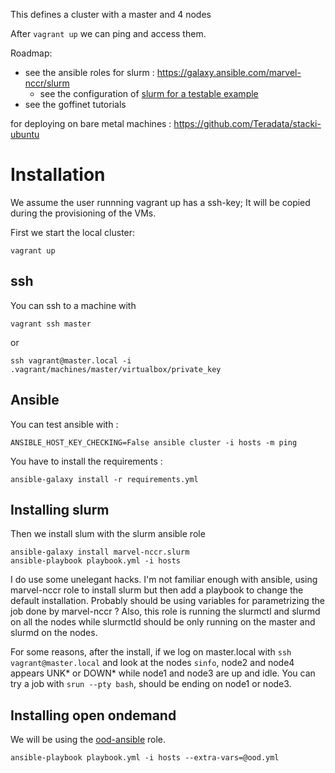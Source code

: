 This defines a cluster with a master and 4 nodes

After `vagrant up` we can ping and access them.

Roadmap:

- see the ansible roles for slurm : https://galaxy.ansible.com/marvel-nccr/slurm
	- see the configuration of [slurm for a testable example](https://southgreenplatform.github.io/trainings/hpc/slurminstallation/)
- see the goffinet tutorials

for deploying on bare metal machines : https://github.com/Teradata/stacki-ubuntu

# Installation

We assume the user runnning vagrant up has a ssh-key; It will be copied during the provisioning of the VMs.

First we start the local cluster:

	vagrant up

## ssh

You can ssh to a machine with 

	vagrant ssh master

or 

	ssh vagrant@master.local -i .vagrant/machines/master/virtualbox/private_key

## Ansible

You can test ansible with :

	ANSIBLE_HOST_KEY_CHECKING=False ansible cluster -i hosts -m ping

You have to install the requirements :

	ansible-galaxy install -r requirements.yml

## Installing slurm

Then we install slum with the slurm ansible role

	ansible-galaxy install marvel-nccr.slurm
	ansible-playbook playbook.yml -i hosts

I do use some unelegant hacks. I'm not familiar enough with ansible, using marvel-nccr role to install slurm but then add a playbook to change the default installation. Probably should be using variables for parametrizing the job done by marvel-nccr ? Also, this role is running the slurmctl and slurmd on all the nodes while slurmctld should be only running on the master and slurmd on the nodes.

For some reasons, after the install, if we log on master.local  with `ssh vagrant@master.local` and look at the nodes `sinfo`, node2 and node4 appears UNK* or DOWN* while node1 and node3 are up and idle. You can try a job with `srun --pty bash`, should be ending on node1 or node3.

## Installing open ondemand

We will be using the [ood-ansible](https://github.com/OSC/ood-ansible) role.


	ansible-playbook playbook.yml -i hosts --extra-vars=@ood.yml
